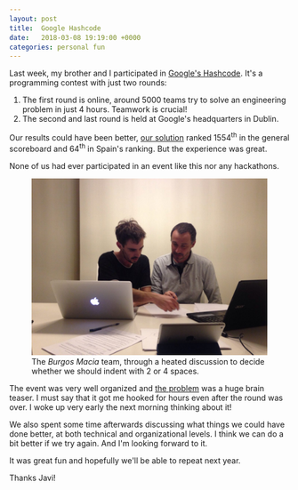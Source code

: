 ```yaml
---
layout: post
title:  Google Hashcode
date:   2018-03-08 19:19:00 +0000
categories: personal fun
---
```


Last week, my brother and I participated in [Google's
Hashcode][google-hashcode]. It's a programming contest with just two rounds:

 1. The first round is online, around 5000 teams try to solve an engineering
    problem in just 4 hours. Teamwork is crucial!
 2. The second and last round is held at Google's headquarters in Dublin.

Our results could have been better, [our solution][solution-code] ranked
1554<sup>th</sup> in the general
scoreboard and 64<sup>th</sup> in Spain's ranking. But the experience was
great.

None of us had ever participated in an event like this nor any hackathons.

<figure>
  <img src="/assets/images/hashcode.jpg" class="inline-text large-image" />
  <figcaption>
    The <i>Burgos Macia</i> team, through a heated discussion to decide
    whether we should indent with 2 or 4 spaces.
  </figcaption>
</figure>

The event was very well organized and [the problem][problem-statement] was
a huge brain teaser. I must say that it got me hooked for hours even after the
round was over. I woke up very early the next morning thinking about it!

We also spent some time afterwards discussing what things we could have done
better, at both technical and organizational levels. I think we can do a bit
better if we try again. And I'm looking forward to it.

It was great fun and hopefully we'll be able to repeat next year.

Thanks Javi!

[google-hashcode]: https://hashcode.withgoogle.com/
[solution-code]: https://github.com/Jesus/hashcode2018
[problem-statement]: https://hashcode.withgoogle.com/2018/tasks/hashcode2018_qualification_task.pdf
